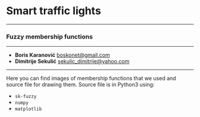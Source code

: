 # Smart traffic lights
----
### Fuzzy membership functions
---
* **Boris Karanović** boskonet@gmail.com
* **Dimitrije Sekulić** sekulic_dimitrije@yahoo.com
---
Here you can find images of membership functions that we used and source file for drawing them.
Source file is in Python3 using:
* `sk-fuzzy`
* `numpy`
* `matplotlib`

